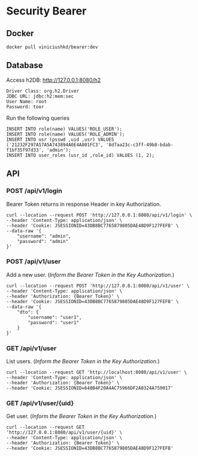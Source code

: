 # Security Bearer

## Docker
```
docker pull viniciushkd/bearer:dev
```
## Database
Access h2DB: http://127.0.0.1:8080/h2
```
Driver Class: org.h2.Driver
JDBC URL: jdbc:h2:mem:sec
User Name: root
Password: toor
```
Run the following queries
```
INSERT INTO role(name) VALUES('ROLE_USER');
INSERT INTO role(name) VALUES('ROLE_ADMIN');
INSERT INTO usr (psswd ,uid ,usr) VALUES ('21232F297A57A5A743894A0E4A801FC3', '8d7aa23c-c3ff-49b8-bdab-f1bf35f97d33', 'admin');
INSERT INTO user_roles (usr_id ,role_id) VALUES (1, 2);
```
## API
### POST /api/v1/login
Bearer Token returns in response Header in key Authorization.
```
curl --location --request POST 'http://127.0.0.1:8080/api/v1/login' \
--header 'Content-Type: application/json' \
--header 'Cookie: JSESSIONID=43DB8BC7765879805DAE48D9F127FEFB' \
--data-raw '{
    "username": "admin",
    "password": "admin"
}'
```
### POST /api/v1/user
Add a new user. (*Inform the Bearer Token in the Key Authorization.*)
```
curl --location --request POST 'http://127.0.0.1:8080/api/v1/user' \
--header 'Content-Type: application/json' \
--header 'Authorization: {Bearer Token}' \
--header 'Cookie: JSESSIONID=43DB8BC7765879805DAE48D9F127FEFB' \
--data-raw '{
    "dto": {
        "username": "user1",
        "password": "user1"
    }
}'
```
### GET /api/v1/user
List users. (*Inform the Bearer Token in the Key Authorization.*)
```
curl --location --request GET 'http://localhost:8080/api/v1/user' \
--header 'Content-Type: application/json' \
--header 'Authorization: {Bearer Token}' \
--header 'Cookie: JSESSIONID=640B4F20A4AC75966DF2A0324A759017'
```
### GET /api/v1/user/{uid}
Get user. (*Inform the Bearer Token in the Key Authorization.*)
```
curl --location --request GET 'http://127.0.0.1:8080/api/v1/user/{uid}' \
--header 'Content-Type: application/json' \
--header 'Authorization: {Bearer Token}' \
--header 'Cookie: JSESSIONID=43DB8BC7765879805DAE48D9F127FEFB'
```
